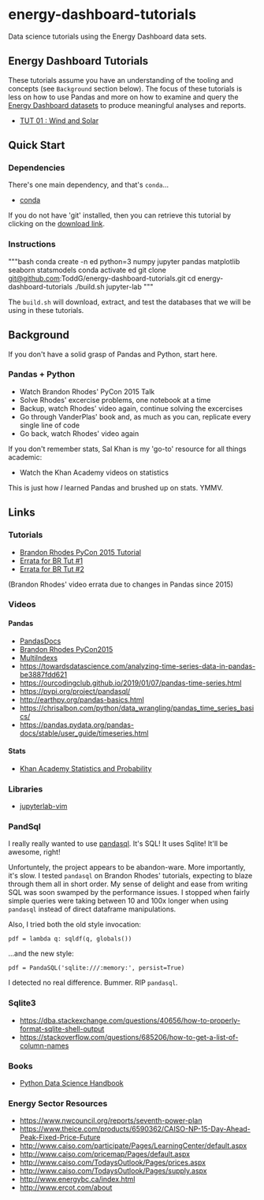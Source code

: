 # energy-dashboard-tutorials
Data science tutorials using the Energy Dashboard data sets.


## Energy Dashboard Tutorials

These tutorials assume you have an understanding of the tooling and concepts
(see `Background` section below). The focus of these tutorials is less on how
to use Pandas and more on how to examine and query the [Energy Dashboard
datasets](https://github.com/energy-analytics-project/energy-dashboard/blob/master/docs/datasets.md)
to produce meaningful analyses and reports.

* [TUT 01 : Wind and Solar](./tutorial-01.ipynb)


## Quick Start

### Dependencies

There's one main dependency, and that's `conda`...

* [conda](https://www.anaconda.com/distribution/)

If you do not have 'git' installed, then you can retrieve this tutorial by
clicking on the [download
link](https://github.com/ToddG/energy-dashboard-tutorials/archive/master.zip).

### Instructions

"""bash
conda create -n ed python=3 numpy jupyter pandas matplotlib seaborn statsmodels
conda activate ed
git clone git@github.com:ToddG/energy-dashboard-tutorials.git
cd energy-dashboard-tutorials
./build.sh
jupyter-lab
"""

The `build.sh` will download, extract, and test the databases that we will
be using in these tutorials.

## Background

If you don't have a solid grasp of Pandas and Python, start here.

### Pandas + Python

* Watch Brandon Rhodes' PyCon 2015 Talk
* Solve Rhodes' excercise problems, one notebook at a time
* Backup, watch Rhodes' video again, continue solving the excercises
* Go through VanderPlas' book and, as much as you can, replicate every single line of code
* Go back, watch Rhodes' video again 

If you don't remember stats, Sal Khan is my 'go-to' resource for all
things academic:

* Watch the Khan Academy videos on statistics

This is just how _I_ learned Pandas and brushed up on stats. YMMV.

## Links

### Tutorials

* [Brandon Rhodes PyCon 2015 Tutorial](https://github.com/brandon-rhodes/pycon-pandas-tutorial)
* [Errata for BR Tut #1](https://stackoverflow.com/questions/45916325/series-object-has-no-attribute-order#45993193)
* [Errata for BR Tut #2](https://stackoverflow.com/questions/44123874/dataframe-object-has-no-attribute-sort#44123892)

(Brandon Rhodes' video errata due to changes in Pandas since 2015)

### Videos

#### Pandas

* [PandasDocs](https://pandas.pydata.org/pandas-docs/stable/reference/frame.html)
* [Brandon Rhodes PyCon2015](https://www.youtube.com/watch?v=5JnMutdy6Fw)
* [MultiIndexs](https://www.youtube.com/watch?v=kP-0ET0V5Tc)
* https://towardsdatascience.com/analyzing-time-series-data-in-pandas-be3887fdd621
* https://ourcodingclub.github.io/2019/01/07/pandas-time-series.html
* https://pypi.org/project/pandasql/
* http://earthpy.org/pandas-basics.html
* https://chrisalbon.com/python/data_wrangling/pandas_time_series_basics/
* https://pandas.pydata.org/pandas-docs/stable/user_guide/timeseries.html

#### Stats

* [Khan Academy Statistics and Probability](https://www.khanacademy.org/math/statistics-probability)

### Libraries

* [jupyterlab-vim](https://github.com/jwkvam/jupyterlab-vim)

### PandSql

I really really wanted to use [pandasql](https://pypi.org/project/pandasql/).
It's SQL! It uses Sqlite! It'll be awesome, right!

Unfortuntely, the project appears to be abandon-ware. More importantly, it's
slow. I tested `pandasql` on Brandon Rhodes' tutorials, expecting to blaze
through them all in short order. My sense of delight and ease from writing SQL
was soon swamped by the performance issues. I stopped when fairly simple
queries were taking between 10 and 100x longer when using `pandasql` instead of
direct dataframe manipulations.

Also, I tried both the old style invocation:

    pdf = lambda q: sqldf(q, globals())

...and the new style:

    pdf = PandaSQL('sqlite:///:memory:', persist=True)

I detected no real difference. Bummer. RIP `pandasql`.

### Sqlite3

* https://dba.stackexchange.com/questions/40656/how-to-properly-format-sqlite-shell-output
* https://stackoverflow.com/questions/685206/how-to-get-a-list-of-column-names


### Books

* [Python Data Science Handbook](https://jakevdp.github.io/PythonDataScienceHandbook/)


### Energy Sector Resources
* https://www.nwcouncil.org/reports/seventh-power-plan
* https://www.theice.com/products/6590362/CAISO-NP-15-Day-Ahead-Peak-Fixed-Price-Future
* http://www.caiso.com/participate/Pages/LearningCenter/default.aspx
* http://www.caiso.com/pricemap/Pages/default.aspx
* http://www.caiso.com/TodaysOutlook/Pages/prices.aspx
* http://www.caiso.com/TodaysOutlook/Pages/supply.aspx
* http://www.energybc.ca/index.html
* http://www.ercot.com/about
